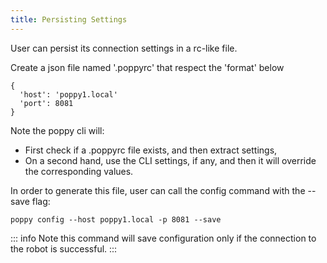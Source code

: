 ```yaml
---
title: Persisting Settings
---
```


User can persist its connection settings in a rc-like file.

Create a json file named '.poppyrc' that respect the 'format' below
```
{
  'host': 'poppy1.local'
  'port': 8081
}
```

Note the poppy cli will:
- First check if a .poppyrc file exists, and then extract settings,
- On a second hand, use the CLI settings, if any, and then it will override the corresponding values.

In order to generate this file, user can call the config command with the --save flag:

```shell
poppy config --host poppy1.local -p 8081 --save
```

::: info
Note this command will save configuration only if the connection to the robot is successful.
:::